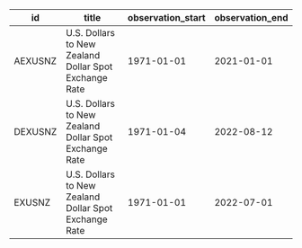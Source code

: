 | id      | title                                                 | observation_start   | observation_end   |
|---------|-------------------------------------------------------|---------------------|-------------------|
| AEXUSNZ | U.S. Dollars to New Zealand Dollar Spot Exchange Rate | 1971-01-01          | 2021-01-01        |
| DEXUSNZ | U.S. Dollars to New Zealand Dollar Spot Exchange Rate | 1971-01-04          | 2022-08-12        |
| EXUSNZ  | U.S. Dollars to New Zealand Dollar Spot Exchange Rate | 1971-01-01          | 2022-07-01        |